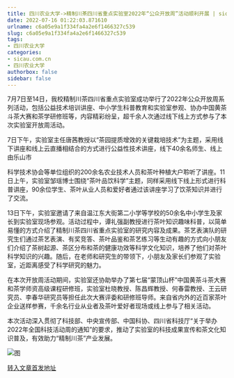 ```yaml
---
title: 四川农业大学->精制川茶四川省重点实验室2022年“公众开放周”活动顺利开展 | sicau.com.cn
date: 2022-07-16 01:22:03.871610
urlname: c6a05e9a1f334fa4a2e6f1466327c539
slug: c6a05e9a1f334fa4a2e6f1466327c539
tags: 
- 四川农业大学
categories:
- sicau.com.cn
- 四川农业大学
authorbox: false
sidebar: false
---
```

7月7日至14日，我校精制川茶四川省重点实验室成功举行了2022年公众开放周系列活动，包括公益技术培训讲座、中小学生科普教育和实验室参观、协办中国黄茶斗茶大赛和茶学研修班等，内容精彩纷呈，超千余人次通过线下线上方式参与了本次实验室开放周活动。

7日下午，实验室主任唐茜教授以“茶园提质增效的关键栽培技术”为主题，采用线下讲座和线上云直播相结合的方式进行公益性技术讲座，线下40余名师生、线上由乐山市
<!--more-->
科学技术协会等单位组织的200余名农业技术人员和茶叶种植大户聆听了讲座。11日上午，实验室邹瑶博士围绕“茶叶品饮科学”主题，同样采用线下线上形式进行科普讲座，90余位学生、茶叶从业人员和爱好者通过该讲座学习了饮茶知识并进行了交流。

13日下午，实验室邀请了来自温江东大街第二小学等学校的50余名中小学生及家长到实验室现场参观。活动过程中，谭礼强副教授进行茶叶知识趣味科普，以简单易懂的方式介绍了精制川茶四川省重点实验室的研究内容及成果。茶艺表演队的研究生们通过茶艺表演、有奖竞答、茶叶品鉴和茶艺练习等生动有趣的方式向小朋友们介绍了茶树起源、茶区分布和茶的健康功效等科学文化知识，培养了他们对茶叶科学知识的兴趣。随后，在老师和研究生的带领下，小朋友及家长们参观了实验室，近距离感受了科学研究的魅力。

在本次开放周活动期间，实验室还协助举办了第七届“蒙顶山杯”中国黄茶斗茶大赛和茶学师资高级课程研修班，实验室杜晓教授、陈昌辉教授、何春雷教授、王云研究员、李春华研究员等担任此次大赛评委和研修班导师。来自省内外的近百家茶叶企业送样参赛，千余名行业从业者及茶叶爱好者现场或线上参与了相关活动。

本次活动深入贯彻了科技部、中央宣传部、中国科协、四川省科技厅“关于举办2022年全国科技活动周的通知”的要求，推动了实验室的科技成果宣传和茶文化知识普及，有效助力“精制川茶”产业发展。

![图](https://news.sicau.edu.cn/__local/E/88/71/9B106806DF55E907FF3AC561529_7183857C_9A617.png)

[转入文章首发地址](https://news.sicau.edu.cn/info/1078/68854.htm)
